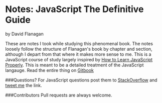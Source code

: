 # Notes: JavaScript The Definitive Guide 
by David Flanagan

These are notes I took while studying this phenomenal book. The notes loosely follow the structure of Flanagan's book by chapter and section, although I depart from that where it makes more sense to me. This is a JavaScript course of study largely inspired by [How to Learn JavaScript Properly](http://javascriptissexy.com/how-to-learn-javascript-properly/). This is meant to be a detailed treatment of the JavaScript langauge. Read the entire thing on [Gitbook](https://github.com/jeanpierreb/Notes-on-JavaScript-The-Definitive-Guide/wiki)

###Questions?
For JavaScript questions post them to [StackOverflow](http://stackoverflow) and [tweet me](https://twitter.com/jeanpier_re) the link.

###Contributors
Pull requests are always welcome.
